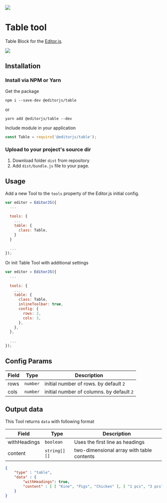 ![](https://badgen.net/badge/Editor.js/v2.0/blue)

# Table tool
Table Block for the [Editor.js](https://editorjs.io).

![](https://capella.pics/619031fb-be62-436f-90db-c5e8aa8dd31b.jpg)

## Installation

### Install via NPM or Yarn

Get the package

```shell
npm i --save-dev @editorjs/table
```
or
```shell
yarn add @editorjs/table --dev
```

Include module in your application

```javascript
const Table = require('@editorjs/table');
```

### Upload to your project's source dir
1. Download folder `dist` from repository
2. Add `dist/bundle.js` file to your page.

## Usage
Add a new Tool to the `tools` property of the Editor.js initial config.

```javascript
var editor = EditorJS({
  ...
  
  tools: {
    ...
    table: {
      class: Table,
    }
  }
  
  ...
});
```

Or init Table Tool with additional settings

```javascript
var editor = EditorJS({
  ...
  
  tools: {
    ...
    table: {
      class: Table,
      inlineToolbar: true,
      config: {
        rows: 2,
        cols: 3,
      },
    },
  },
  
  ...
});
```

## Config Params

| Field              | Type     | Description          |
| ------------------ | -------- | ---------------------------------------- |
| rows               | `number` | initial number of rows. by default `2`   |
| cols               | `number` | initial number of columns. by default `2`|

## Output data
This Tool returns `data` with following format

| Field     | Type         | Description           |
| --------- | ------------ | ----------------------------------------- |
| withHeadings | `boolean` | Uses the first line as headings |
| content   | `string[][]` | two-dimensional array with table contents |

```json
{
    "type" : "table",
    "data" : {
        "withHeadings": true,
        "content" : [ [ "Kine", "Pigs", "Chicken" ], [ "1 pcs", "3 pcs", "12 pcs" ], [ "100$", "200$", "150$" ] ]
    }
}
```

